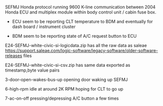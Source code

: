 
SEFMJ Honda protocol running 9600 K-line communication between 2004 Honda ECU and multiplex module within body control unit / cabin fuse box.

* ECU seem to be reporting CLT temperature to BDM and eventually for dash board / instrument cluster

* BDM seem to be reporting state of A/C request button to ECU

E24-SEFMJ-white-civic-si-logicdata.zip has all the raw data as saleae https://support.saleae.com/logic-software/legacy-software/older-software-releases files


E24-SEFMJ-white-civic-si-csv.zip has same data exported as timestamp,byte value pairs

3-door-open-wakes-bus-up opening door waking up SEFMJ


6-high-rpm idle at around 2K RPM hoping for CLT to go up


7-ac-on-off pressing/depressing A/C button a few times